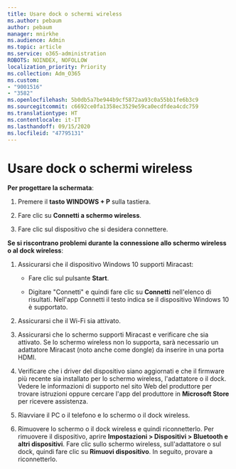 ```yaml
---
title: Usare dock o schermi wireless
ms.author: pebaum
author: pebaum
manager: mnirkhe
ms.audience: Admin
ms.topic: article
ms.service: o365-administration
ROBOTS: NOINDEX, NOFOLLOW
localization_priority: Priority
ms.collection: Adm_O365
ms.custom:
- "9001516"
- "3582"
ms.openlocfilehash: 5b0db5a7be944b9cf5872aa93c0a55bb1fe6b3c9
ms.sourcegitcommit: c6692ce0fa1358ec3529e59ca0ecdfdea4cdc759
ms.translationtype: HT
ms.contentlocale: it-IT
ms.lasthandoff: 09/15/2020
ms.locfileid: "47795131"
---
```

# <a name="use-wireless-displays-or-docks"></a>Usare dock o schermi wireless

**Per progettare la schermata**:

1. Premere il **tasto WINDOWS + P** sulla tastiera.

2. Fare clic su **Connetti a schermo wireless**.

3. Fare clic sul dispositivo che si desidera connettere.

**Se si riscontrano problemi durante la connessione allo schermo wireless o al dock wireless**:

1. Assicurarsi che il dispositivo Windows 10 supporti Miracast: 

    - Fare clic sul pulsante **Start**.
    
    - Digitare "Connetti" e quindi fare clic su **Connetti** nell'elenco di risultati. Nell'app Connetti il testo indica se il dispositivo Windows 10 è supportato. 

2. Assicurarsi che il Wi-Fi sia attivato. 

3. Assicurarsi che lo schermo supporti Miracast e verificare che sia attivato. Se lo schermo wireless non lo supporta, sarà necessario un adattatore Miracast (noto anche come dongle) da inserire in una porta HDMI.

4. Verificare che i driver del dispositivo siano aggiornati e che il firmware più recente sia installato per lo schermo wireless, l'adattatore o il dock. Vedere le informazioni di supporto nel sito Web del produttore per trovare istruzioni oppure cercare l'app del produttore in **Microsoft Store** per ricevere assistenza.

5. Riavviare il PC o il telefono e lo schermo o il dock wireless.

6. Rimuovere lo schermo o il dock wireless e quindi riconnetterlo. Per rimuovere il dispositivo, aprire **Impostazioni > Dispositivi > Bluetooth e altri dispositivi**. Fare clic sullo schermo wireless, sull'adattatore o sul dock, quindi fare clic su **Rimuovi dispositivo**. In seguito, provare a riconnetterlo.
